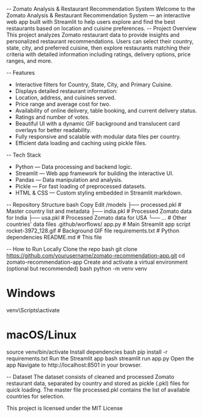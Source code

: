 -- Zomato Analysis & Restaurant Recommendation System
Welcome to the Zomato Analysis & Restaurant Recommendation System — an interactive web app built with Streamlit to help users explore and find the best restaurants based on location and cuisine preferences.
-- Project Overview
This project analyzes Zomato restaurant data to provide insights and personalized restaurant recommendations. Users can select their country, state, city, and preferred cuisine, then explore restaurants matching their criteria with detailed information including ratings, delivery options, price ranges, and more.

-- Features
* Interactive filters for Country, State, City, and Primary Cuisine.
* Displays detailed restaurant information:
* Location, address, and cuisines served.
* Price range and average cost for two.
* Availability of online delivery, table booking, and current delivery status.
* Ratings and number of votes.
* Beautiful UI with a dynamic GIF background and translucent card overlays for better readability.
* Fully responsive and scalable with modular data files per country.
* Efficient data loading and caching using pickle files.

-- Tech Stack
* Python — Data processing and backend logic.
* Streamlit — Web app framework for building the interactive UI.
* Pandas — Data manipulation and analysis.
* Pickle — For fast loading of preprocessed datasets.
* HTML & CSS — Custom styling embedded in Streamlit markdown.

-- Repository Structure
bash
Copy
Edit
/models
  ├── processed.pkl           # Master country list and metadata
  ├── india.pkl               # Processed Zomato data for India
  ├── usa.pkl                 # Processed Zomato data for USA
  └── ...                    # Other countries' data files
.github/worflows/
app.py                       # Main Streamlit app script
rocket-3972_128.gif          # Background GIF file
requirements.txt             # Python dependencies
README.md                    # This file

-- How to Run Locally
Clone the repo
bash
git clone https://github.com/yourusername/zomato-recommendation-app.git
cd zomato-recommendation-app
Create and activate a virtual environment (optional but recommended)
bash
python -m venv venv
# Windows
venv\Scripts\activate
# macOS/Linux
source venv/bin/activate
Install dependencies
bash
pip install -r requirements.txt
Run the Streamlit app
bash
streamlit run app.py
Open the app
Navigate to http://localhost:8501 in your browser.

-- Dataset
The dataset consists of cleaned and processed Zomato restaurant data, separated by country and stored as pickle (.pkl) files for quick loading.
The master file processed.pkl contains the list of available countries for selection.

This project is licensed under the MIT License





